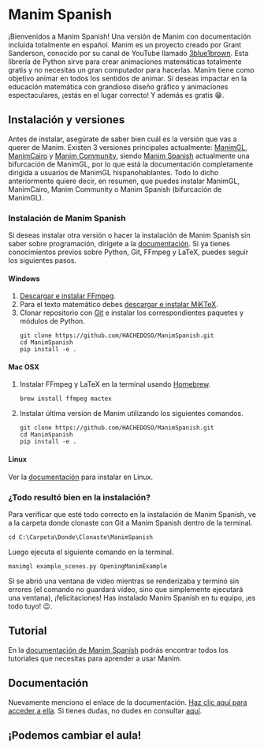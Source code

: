 # Manim Spanish
¡Bienvenidos a Manim Spanish! Una versión de Manim con documentación incluida totalmente en español. Manim es un proyecto creado por Grant Sanderson, conocido por su canal de YouTube llamado [3blue1brown](https://www.youtube.com/channel/UCYO_jab_esuFRV4b17AJtAw). Esta librería de Python sirve para crear animaciones matemáticas totalmente gratis y no necesitas un gran computador para hacerlas.
Manim tiene como objetivo animar en todos los sentidos de animar. Si deseas impactar en la educación matemática con grandioso diseño gráfico y animaciones espectaculares, ¡estás en el lugar correcto! Y además es gratis :grin:.

## Instalación y versiones
Antes de instalar, asegúrate de saber bien cuál es la versión que vas a querer de Manim. Existen 3 versiones principales actualmente: [ManimGL](https://github.com/3b1b/manim), [ManimCairo](https://github.com/3b1b/manim/tree/cairo-backend) y [Manim Community](https://github.com/ManimCommunity/manim), siendo [Manim Spanish]() actualmente una bifurcación de ManimGL, por lo que está la documentación completamente dirigida a usuarios de ManimGL hispanohablantes. Todo lo dicho anteriormente quiere decir, en resumen, que puedes instalar ManimGL, ManimCairo, Manim Community o Manim Spanish (bifurcación de ManimGL).

### Instalación de Manim Spanish
Si deseas instalar otra versión o hacer la instalación de Manim Spanish sin saber sobre programación, dirígete a la [documentación](docs). Si ya tienes conocimientos previos sobre Python, Git, FFmpeg y LaTeX, puedes seguir los siguientes pasos.

#### Windows
1. [Descargar e instalar FFmpeg](https://www.gyan.dev/ffmpeg/builds/).
2. Para el texto matemático debes [descargar e instalar MiKTeX](https://miktex.org/download).
3. Clonar repositorio con [Git](https://git-scm.com/downloads) e instalar los correspondientes paquetes y módulos de Python.
   ```
   git clone https://github.com/HACHEDOSO/ManimSpanish.git
   cd ManimSpanish
   pip install -e .
   ```

#### Mac OSX
1. Instalar FFmpeg y LaTeX en la terminal usando [Homebrew](https://brew.sh/index_es).
   ```
   brew install ffmpeg mactex
   ```
2. Instalar última version de Manim utilizando los siguientes comandos.
   ```
   git clone https://github.com/HACHEDOSO/ManimSpanish.git
   cd ManimSpanish
   pip install -e .
   ```

#### Linux
Ver la [documentación](docs) para instalar en Linux.

### ¿Todo resultó bien en la instalación?
Para verificar que esté todo correcto en la instalación de Manim Spanish, ve a la carpeta donde clonaste con Git a Manim Spanish dentro de la terminal.
```
cd C:\Carpeta\Donde\Clonaste\ManimSpanish
```
Luego ejecuta el siguiente comando en la terminal.
```
manimgl example_scenes.py OpeningManimExample
```
Si se abrió una ventana de video mientras se renderizaba y terminó sin errores (el comando no guardará video, sino que simplemente ejecutará una ventana), ¡felicitaciones! Has instalado Manim Spanish en tu equipo, ¡es todo tuyo! :wink:.

## Tutorial
En la [documentación de Manim Spanish](docs) podrás encontrar todos los tutoriales que necesitas para aprender a usar Manim.

## Documentación
Nuevamente menciono el enlace de la documentación. [Haz clic aquí para acceder a ella](docs). Si tienes dudas, no dudes en consultar [aquí](https://github.com/HACHEDOSO/ManimSpanish/discussions).

## ¡Podemos cambiar el aula!
